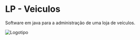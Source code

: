 LP - Veiculos
===

Software em java para a administração de uma loja de veículos.

![Logotipo](http://s22.postimg.org/cb5pbsswx/logo_loja.png "LP Veículos")
